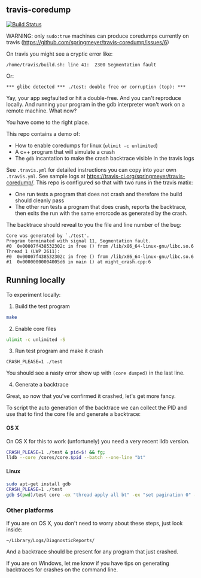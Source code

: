 ## travis-coredump

[![Build Status](https://travis-ci.org/springmeyer/travis-coredump.svg?branch=master)](https://travis-ci.org/springmeyer/travis-coredump)

WARNING: only `sudo:true` machines can produce coredumps currently on travis (https://github.com/springmeyer/travis-coredump/issues/6)

On travis you might see a cryptic error like:

    /home/travis/build.sh: line 41:  2300 Segmentation fault

Or:

    *** glibc detected *** ./test: double free or corruption (top): ***

Yay, your app segfaulted or hit a double-free. And you can't reproduce locally. And running your program in the gdb interpreter won't work on a remote machine. What now?

You have come to the right place.

This repo contains a demo of:

 - How to enable coredumps for linux (`ulimit -c unlimited`)
 - A c++ program that will simulate a crash
 - The `gdb` incantation to make the crash backtrace visible in the travis logs

See `.travis.yml` for detailed instructions you can copy into your own `.travis.yml`. See sample logs at <https://travis-ci.org/springmeyer/travis-coredump/>. This repo is configured so that with two runs in the travis matix:

  - One run tests a program that does not crash and therefore the build should cleanly pass
  - The other run tests a program that does crash, reports the backtrace, then exits the run with the same errorcode as generated by the crash.

The backtrace should reveal to you the file and line number of the bug:

```
Core was generated by `./test'.
Program terminated with signal 11, Segmentation fault.
#0  0x00007f438532302c in free () from /lib/x86_64-linux-gnu/libc.so.6
Thread 1 (LWP 2611):
#0  0x00007f438532302c in free () from /lib/x86_64-linux-gnu/libc.so.6
#1  0x00000000004005d6 in main () at might_crash.cpp:6
```

## Running locally

To experiment locally:

1) Build the test program

```sh
make
```

2) Enable core files

```sh
ulimit -c unlimited -S
```

3) Run test program and make it crash

```
CRASH_PLEASE=1 ./test
```

You should see a nasty error show up with `(core dumped)` in the last line.

4) Generate a backtrace

Great, so now that you've confirmed it crashed, let's get more fancy.

To script the auto generation of the backtrace we can collect the PID and use that to find the core file and generate a backtrace:


#### OS X

On OS X for this to work (unfortunely) you need a very recent lldb version.
```sh
CRASH_PLEASE=1 ./test & pid=$! && fg;
lldb --core /cores/core.$pid --batch --one-line "bt"
```

#### Linux

```sh
sudo apt-get install gdb
CRASH_PLEASE=1 ./test
gdb $(pwd)/test core -ex "thread apply all bt" -ex "set pagination 0" -batch
```


### Other platforms

If you are on OS X, you don't need to worry about these steps, just look inside:

    ~/Library/Logs/DiagnosticReports/

And a backtrace should be present for any program that just crashed.

If you are on Windows, let me know if you have tips on generating backtraces for crashes on the command line.
